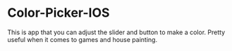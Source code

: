 # Color-Picker-IOS
This is app that you can adjust the slider and button to make a color. Pretty useful when it comes to games and house painting.

